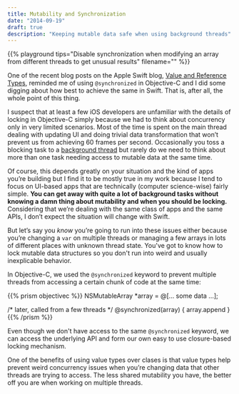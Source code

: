 ```yaml
---
title: Mutability and Synchronization
date: "2014-09-19"
draft: true
description: "Keeping mutable data safe when using background threads"
---
```


{{% playground tips="Disable synchronization when modifying an array from different threads to get unusual results" filename="" %}}

One of the recent blog posts on the Apple Swift blog, [Value and Reference Types](https://developer.apple.com/swift/blog/?id=10), reminded me of using `@synchronized` in Objective-C and I did some digging about how best to achieve the same in Swift. That is, after all, the whole point of this thing.

I suspect that at least a few iOS developers are unfamiliar with the details of locking in Objective-C simply because we had to think about concurrency only in very limited scenarios. Most of the time is spent on the main thread dealing with updating UI and doing trivial data transformation that won’t prevent us from achieving 60 frames per second. Occasionally you toss a blocking task to a [background thread](/background-threads/) but rarely do we need to think about more than one task needing access to mutable data at the same time.

Of course, this depends greatly on your situation and the kind of apps you’re building but I find it to be mostly true in my work because I tend to focus on UI-based apps that are technically (computer science-wise) fairly simple. **You can get away with quite a lot of background tasks without knowing a damn thing about mutability and when you should be locking.** Considering that we’re dealing with the same class of apps and the same APIs, I don’t expect the situation will change with Swift.

But let’s say you *know* you’re going to run into these issues either because you’re changing a `var` on multiple threads or managing a few arrays in lots of different places with unknown thread state. You've got to know how to lock mutable data structures so you don't run into weird and usually inexplicable behavior.

In Objective-C, we used the `@synchronized` keyword to prevent multiple threads from accessing a certain chunk of code at the same time:

{{% prism objectivec %}}
NSMutableArray *array = @[… some data …];

/* later, called from a few threads */
@synchronized(array) {
	array.append
}
{{% /prism %}}

Even though we don't have access to the same `@synchronized` keyword, we can access the underlying API and form our own easy to use closure-based locking mechanism.



One of the benefits of using value types over clases is that value types help prevent weird concurrency issues when you’re changing data that other threads are trying to access. The less shared mutability you have, the better off you are when working on multiple threads.
